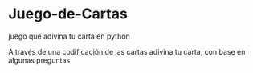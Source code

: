 # Juego-de-Cartas
juego que adivina tu carta en python

A través de una codificación de las cartas adivina tu carta, con base en algunas preguntas
